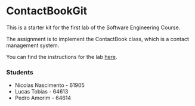 # ContactBookGit

This is a starter kit for the first lab of the Software Engineering Course.

The assignment is to implement the ContactBook class, which is a contact management system.

You can find the instructions for the lab [here](https://software-engineering-4.gitbook.io/software-engineering-labs#challenge-and-yes-this-is-your-first-mini-assignment).

### Students 
- Nicolas Nascimento - 61905
- Lucas Tobias - 64613
- Pedro Amorim - 64614